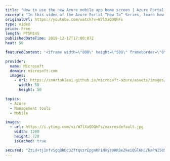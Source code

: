 ```yaml
---
title: "How to use the new Azure mobile app home screen | Azure Portal Series"
excerpt: "In this video of the Azure Portal “How To” Series, learn how to use the new Azure mobile app home screen to manage and monitor your resources on the go.   Try out these features in the Azure portal: https://portal.azure.com  Keep connected on Twitter: https://twitter.com/AzurePortal   And make sure to"
originalUrl: https://youtube.com/watch?v=W7lXaQOQhFs
type: video
price: Free
length: PT5M14S
publishedDateTime: 2019-12-17T17:00:07Z
heat: 50

featuredContent: "<iframe width=\"800\" height=\"500\" frameborder=\"0\" src=\"https://www.youtube.com/embed/W7lXaQOQhFs\" allow=\"accelerometer; autoplay; encrypted-media; gyroscope; picture-in-picture\" allowfullscreen></iframe>"

provider:
  name: Microsoft
  domain: microsoft.com
  images:
    - url: https://smartableai.github.io/microsoft-azure/assets/images/organizations/microsoft.com-50x50.jpg
      width: 50
      height: 50

topics:
  - Azure
  - Management tools
  - Mobile

images:
  - url: https://i.ytimg.com/vi/W7lXaQOQhFs/maxresdefault.jpg
    width: 1280
    height: 720
    isCached: true

secured: "ZtLd+tjInfvSgqBhDc3ZftqvzrEpgnKPiNXys0RRBe2keiQGlKHE/kaPNI5O5CMt9QnY83QtLiFnsOeC9d1ZwBE4bi4mHqIr5FEkct2PgowHEbTPIUfVrKToAcoNw7lPaUtuMEAKJ1Nk/tHWDGEiCyjhBw0zzAjwCfPJncDPHIA/keqH4EexZziiqfQWSDp9kf3nXxNadV25FJ1tw6sBxnldXMkoj4nmQquxa2t+eK3bR7eoHYU8AWTy2t7KF9AKmePp5ZFPRkwbVj6KiqZ2ifZEvHggWHp5Y4ewaELAEuZTckxHvN4cltfGCNv1bFM+TFs8p7sM0K0PcMBUz69iWCwoVaCeqQs+BX11qGoUIV8ffpnKJ/06hC/ZWZiya/b/J4QW3vBiNJEuh9zniFxvN9Q/MvlLnfPWf94ypm6t2nw=;WfEYRu8kCRiNAdlSiT2VeQ=="
---
```


